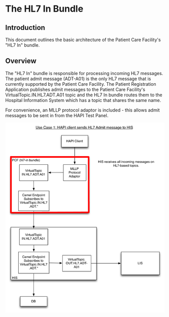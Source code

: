 The HL7 In Bundle
========
Introduction
--------
This document outlines the basic architecture of the Patient Care Facility's "HL7 In" bundle.

Overview
--------
The "HL7 In" bundle is responsible for processing incoming HL7 messages. The patient admit message (ADT-A01) is the only HL7 message that is currently supported by the Patient Care Facility. The Patient Registration Application publishes admit messages to the Patient Care Facility's VirtualTopic.IN.HL7.ADT.A01 topic and the HL7 In bundle routes them to the Hospital Information System which has a topic that shares the same name.

For convenience, an MLLP protocol adaptor is included - this allows admit messages to be sent in from the HAPI Test Panel.


![Overview Image](./hl7In.png "Architectural Overview")
